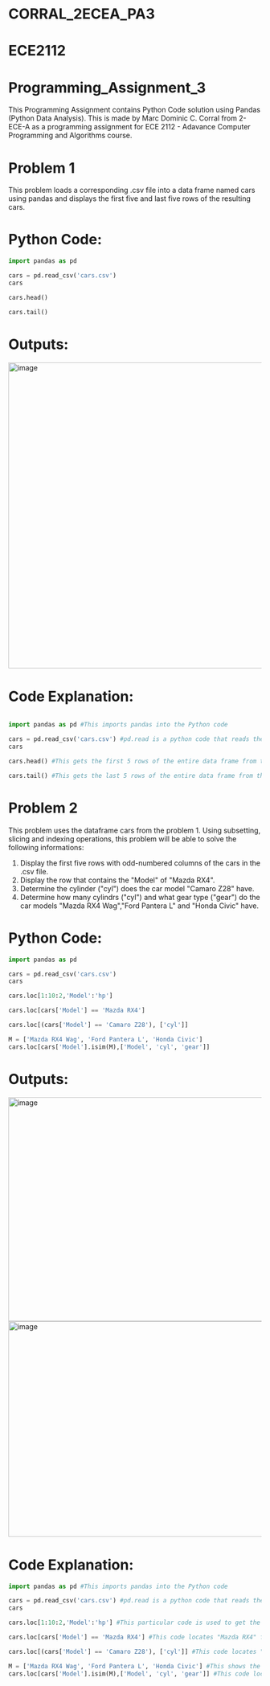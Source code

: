 # CORRAL_2ECEA_PA3

# ECE2112

# Programming_Assignment_3
This Programming Assignment contains Python Code solution using Pandas (Python Data Analysis). This is made by Marc Dominic C. Corral from 2-ECE-A as a programming assignment for ECE 2112 - Adavance Computer Programming and Algorithms course.

# Problem 1
This problem loads a corresponding .csv file into a data frame named cars using pandas and displays the first five and last five rows of the resulting cars.

# Python Code:
```python
import pandas as pd

cars = pd.read_csv('cars.csv')
cars

cars.head()

cars.tail()
```

# Outputs:
<img width="847" height="609" alt="image" src="https://github.com/user-attachments/assets/519029f7-d721-42be-93d5-4c0d84fc379e" />

# Code Explanation:
```python

import pandas as pd #This imports pandas into the Python code

cars = pd.read_csv('cars.csv') #pd.read is a python code that reads the file "cars.csv" into the code
cars

cars.head() #This gets the first 5 rows of the entire data frame from the loaded .csv file "cars.csv" 

cars.tail() #This gets the last 5 rows of the entire data frame from the loaded .csv file "cars.csv"
```

# Problem 2
This problem uses the dataframe cars from the problem 1. Using subsetting, slicing and indexing operations, this problem will be able to solve the following informations:
1. Display the first five rows with odd-numbered columns of the cars in the .csv file.
2. Display the row that contains the "Model" of "Mazda RX4".
3. Determine the cylinder ("cyl") does the car model "Camaro Z28" have.
4. Determine how many cylindrs ("cyl") and what gear type ("gear") do the car models "Mazda RX4 Wag","Ford Pantera L" and "Honda Civic" have.

# Python Code:
```python
import pandas as pd

cars = pd.read_csv('cars.csv')
cars

cars.loc[1:10:2,'Model':'hp']

cars.loc[cars['Model'] == 'Mazda RX4']

cars.loc[(cars['Model'] == 'Camaro Z28'), ['cyl']]

M = ['Mazda RX4 Wag', 'Ford Pantera L', 'Honda Civic']
cars.loc[cars['Model'].isim(M),['Model', 'cyl', 'gear']]
```

# Outputs:
<img width="766" height="446" alt="image" src="https://github.com/user-attachments/assets/07247019-0da6-4241-a12e-6dbecfb63d73" />
<img width="781" height="429" alt="image" src="https://github.com/user-attachments/assets/67d61436-e670-43a7-88fd-d6ee67daa0b8" />

# Code Explanation:
```python
import pandas as pd #This imports pandas into the Python code

cars = pd.read_csv('cars.csv') #pd.read is a python code that reads the file "cars.csv" into the code
cars

cars.loc[1:10:2,'Model':'hp'] #This particular code is used to get the first five rows with odd number columns. "loc[]" is the label- based indexing, "1:10:2" used to select the odd-numbered columns and the "'Model':'hp'" is used to get the first 5 rows

cars.loc[cars['Model'] == 'Mazda RX4'] #This code locates "Mazda RX4" from the "Model" column and return/display all rows where "Model" column is equals to "Mazda RX4" 

cars.loc[(cars['Model'] == 'Camaro Z28'), ['cyl']] #This code locates "Camaro Z28" from the "Model" column and returns only the cylinder count for the specific model

M = ['Mazda RX4 Wag', 'Ford Pantera L', 'Honda Civic'] #This shows the list of the models
cars.loc[cars['Model'].isim(M),['Model', 'cyl', 'gear']] #This code locates the "Model" that can be found in the list (M) using the code "isin()", selects multiple column using the code "['Model', 'cyl', 'gear']" and returns the specified columns for matching models in the list (M)
```
